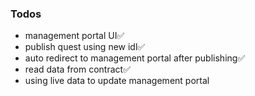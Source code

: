 ### Todos
- management portal UI✅
- publish quest using new idl✅
- auto redirect to management portal after publishing✅
- read data from contract✅
- using live data to update management portal